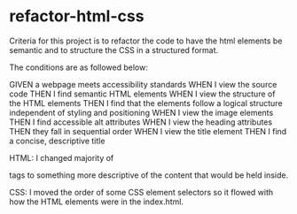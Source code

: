 # refactor-html-css


Criteria for this project is to refactor the code to have the html elements be semantic and to structure the CSS in a structured format.

The conditions are as followed below:

GIVEN a webpage meets accessibility standards
WHEN I view the source code
THEN I find semantic HTML elements
WHEN I view the structure of the HTML elements
THEN I find that the elements follow a logical structure independent of styling and positioning
WHEN I view the image elements
THEN I find accessible alt attributes
WHEN I view the heading attributes
THEN they fall in sequential order
WHEN I view the title element
THEN I find a concise, descriptive title


HTML:
I changed majority of <div> tags to something more descriptive of the content that would be held inside. 

CSS:
I moved the order of some CSS element selectors so it flowed with how the HTML elements were in the index.html.